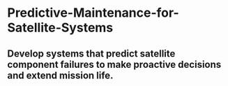 # Predictive-Maintenance-for-Satellite-Systems
## Develop systems that predict satellite component failures to make proactive decisions and extend mission life.

